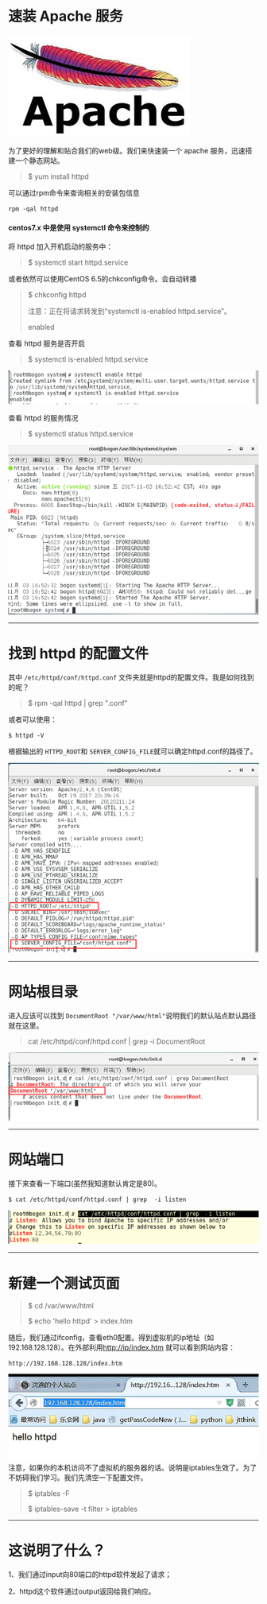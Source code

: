# 速装 Apache 服务

![](/assets/8335fafd-1c9a-43e7-b380-8be82760ff88import.png)

为了更好的理解和贴合我们的web级。我们来快速装一个 apache 服务，迅速搭建一个静态网站。

> $ yum install httpd

可以通过rpm命令来查询相关的安装包信息

```
rpm -qal httpd
```

#### centos7.x 中是使用 systemctl 命令来控制的

将 httpd 加入开机启动的服务中：

> $ systemctl start httpd.service

或者依然可以使用CentOS 6.5的chkconfig命令。会自动转播

> $ chkconfig httpd
>
> 注意：正在将请求转发到“systemctl is-enabled httpd.service”。
>
> enabled

查看 httpd 服务是否开启

> $ systemctl is-enabled httpd.service

![](/assets/43c7a4e3-00c4-4251-af4e-83786632e76fimport.png)

查看 httpd 的服务情况

> $ systemctl status httpd.service

![](/assets/b22699b9-f3b8-4328-b162-231f40480273import.png)

---

# 找到 httpd 的配置文件

其中 `/etc/httpd/conf/httpd.conf`  文件夹就是httpd的配置文件。我是如何找到的呢？

> $ rpm -qal httpd \| grep ".conf"

或者可以使用：

```
$ httpd -V
```

根据输出的 `HTTPD_ROOT`和 `SERVER_CONFIG_FILE`就可以确定httpd.conf的路径了。

![](/assets/b5565ae4-27ab-4aa2-9cf7-31edcae93adaimport.png)

---

# 网站根目录

进入应该可以找到 `DocumentRoot "/var/www/html"`说明我们的默认站点默认路径就在这里。

> cat /etc/httpd/conf/httpd.conf \| grep -i DocumentRoot

![](/assets/7088f7ce-329c-4f2c-a600-0c4e9c070a8bimport.png)

---

# 网站端口

接下来查看一下端口\(虽然我知道默认肯定是80\)。

```
$ cat /etc/httpd/conf/httpd.conf | grep  -i listen
```

![](/assets/da0da257-0897-4cb9-9a21-1857342057ebimport.png)

---

# 新建一个测试页面

> $ cd /var/www/html
>
> $ echo 'hello httpd' &gt; index.htm

随后，我们通过ifconfig，查看eth0配置。得到虚拟机的ip地址（如192.168.128.128）。在外部利用[http://ip/index.htm](http://ip/index.htm) 就可以看到网站内容：

```
http://192.168.128.128/index.htm
```

![](/assets/asdas2312123import.png)注意，如果你的本机访问不了虚拟机的服务器的话。说明是iptables生效了。为了不妨碍我们学习。我们先清空一下配置文件。

> $ iptables -F
>
> $ iptables-save -t filter &gt; iptables

---

# 这说明了什么？

1、我们通过input向80端口的httpd软件发起了请求；

2、httpd这个软件通过output返回给我们响应。

